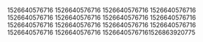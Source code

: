 1526640576716
1526640576716
1526640576716
1526640576716
1526640576716
1526640576716
1526640576716
1526640576716
1526640576716
1526640576716
1526640576716
1526640576716
1526640576716
1526640576716
15266405767161526863920775